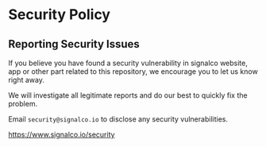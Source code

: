 # Security Policy

## Reporting Security Issues

If you believe you have found a security vulnerability in signalco website, app or other part related to this repository, we encourage you to let us know right away.

We will investigate all legitimate reports and do our best to quickly fix the problem.

Email `security@signalco.io` to disclose any security vulnerabilities.

https://www.signalco.io/security
